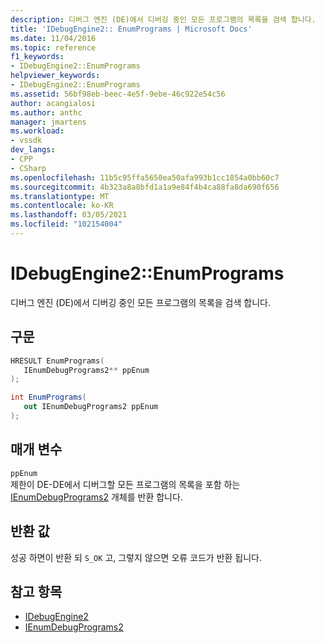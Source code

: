 ```yaml
---
description: 디버그 엔진 (DE)에서 디버깅 중인 모든 프로그램의 목록을 검색 합니다.
title: 'IDebugEngine2:: EnumPrograms | Microsoft Docs'
ms.date: 11/04/2016
ms.topic: reference
f1_keywords:
- IDebugEngine2::EnumPrograms
helpviewer_keywords:
- IDebugEngine2::EnumPrograms
ms.assetid: 56bf98eb-beec-4e5f-9ebe-46c922e54c56
author: acangialosi
ms.author: anthc
manager: jmartens
ms.workload:
- vssdk
dev_langs:
- CPP
- CSharp
ms.openlocfilehash: 11b5c95ffa5650ea50afa993b1cc1854a0bb60c7
ms.sourcegitcommit: 4b323a8a8bfd1a1a9e84f4b4ca88fa8da690f656
ms.translationtype: MT
ms.contentlocale: ko-KR
ms.lasthandoff: 03/05/2021
ms.locfileid: "102154004"
---
```

# <a name="idebugengine2enumprograms"></a>IDebugEngine2::EnumPrograms
디버그 엔진 (DE)에서 디버깅 중인 모든 프로그램의 목록을 검색 합니다.

## <a name="syntax"></a>구문

```cpp
HRESULT EnumPrograms( 
   IEnumDebugPrograms2** ppEnum
);
```

```csharp
int EnumPrograms( 
   out IEnumDebugPrograms2 ppEnum
);
```

## <a name="parameters"></a>매개 변수
`ppEnum`\
제한이 DE-DE에서 디버그할 모든 프로그램의 목록을 포함 하는 [IEnumDebugPrograms2](../../../extensibility/debugger/reference/ienumdebugprograms2.md) 개체를 반환 합니다.

## <a name="return-value"></a>반환 값
 성공 하면이 반환 되 `S_OK` 고, 그렇지 않으면 오류 코드가 반환 됩니다.

## <a name="see-also"></a>참고 항목
- [IDebugEngine2](../../../extensibility/debugger/reference/idebugengine2.md)
- [IEnumDebugPrograms2](../../../extensibility/debugger/reference/ienumdebugprograms2.md)
